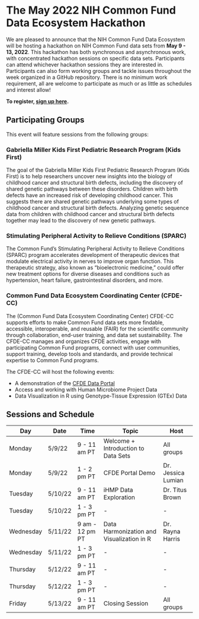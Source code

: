 # The May 2022 NIH Common Fund Data Ecosystem Hackathon

We are pleased to announce that the NIH Common Fund Data Ecosystem will be hosting a hackathon on NIH Common Fund data sets from **May 9 - 13, 2022**. This hackathon has both synchronous and asynchronous work, with concentrated hackathon sessions on specific data sets. Participants can attend whichever hackathon sessions they are interested in. Participants can also form working groups and tackle issues throughout the week organized in a GitHub repository. There is no minimum work requirement, all are welcome to participate as much or as little as schedules and interest allow!

**To register, [sign up here](https://www.nih-cfde.org/events/may-2022-hackathon/).**

## Participating Groups

This event will feature sessions from the following groups:

### Gabriella Miller Kids First Pediatric Research Program (Kids First) 

The goal of the Gabriella Miller Kids First Pediatric Research Program (Kids First) is to help researchers uncover new insights into the biology of childhood cancer and structural birth defects, including the discovery of shared genetic pathways between these disorders. Children with birth defects have an increased risk of developing childhood cancer. This suggests there are shared genetic pathways underlying some types of childhood cancer and structural birth defects. Analyzing genetic sequence data from children with childhood cancer and structural birth defects together may lead to the discovery of new genetic pathways.

### Stimulating Peripheral Activity to Relieve Conditions (SPARC)

The Common Fund’s Stimulating Peripheral Activity to Relieve Conditions (SPARC) program accelerates development of therapeutic devices that modulate electrical activity in nerves to improve organ function. This therapeutic strategy, also known as “bioelectronic medicine,” could offer new treatment options for diverse diseases and conditions such as hypertension, heart failure, gastrointestinal disorders, and more.

### Common Fund Data Ecosystem Coordinating Center (CFDE-CC)

The (Common Fund Data Ecosystem Coordinating Center) CFDE-CC supports efforts to make Common Fund data sets more findable, accessible, interoperable, and reusable (FAIR) for the scientific community through collaboration, end-user training, and data set sustainability. The CFDE-CC manages and organizes CFDE activities, engage with participating Common Fund programs, connect with user communities, support training, develop tools and standards, and provide technical expertise to Common Fund programs. 

The CFDE-CC will host the following events:

- A demonstration of the [CFDE Data Portal](https://app.nih-cfde.org/)
- Access and working with Human Microbiome Project Data 
- Data Visualization in R using Genotype-Tissue Expression (GTEx) Data

## Sessions and Schedule

| Day | Date | Time | Topic | Host |
| --- | --- | --- | --- | --- |
| Monday | 5/9/22 | 9 - 11 am PT | Welcome + Introduction to Data Sets | All groups |
| Monday | 5/9/22 | 1 - 2 pm PT | CFDE Portal Demo | Dr. Jessica Lumian |
| Tuesday | 5/10/22 | 9 - 11 am PT | iHMP Data Exploration | Dr. Titus Brown |
| Tuesday | 5/10/22 | 1 - 3 pm PT | - | - |
| Wednesday | 5/11/22 | 9 am - 12 pm PT | Data Harmonization and Visualization in R | Dr. Rayna Harris |
| Wednesday | 5/11/22 | 1 - 3 pm PT | - | - |
| Thursday | 5/12/22 | 9 - 11 am PT | - | - |
| Thursday | 5/12/22 | 1 - 3 pm PT | - | - |
| Friday | 5/13/22 | 9 - 11 am PT | Closing Session  | All groups |


